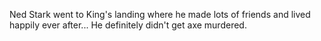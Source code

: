 Ned Stark went to King's landing where he made lots of friends and lived
happily ever after...  He definitely didn't get axe murdered.